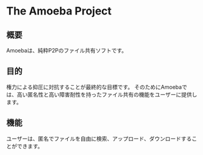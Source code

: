 # The Amoeba Project

## 概要

Amoebaは、純粋P2Pのファイル共有ソフトです。

## 目的

権力による抑圧に対抗することが最終的な目標です。
そのためにAmoebaでは、高い匿名性と高い障害耐性を持ったファイル共有の機能をユーザーに提供します。

## 機能

ユーザーは、匿名でファイルを自由に検索、アップロード、ダウンロードすることができます。

